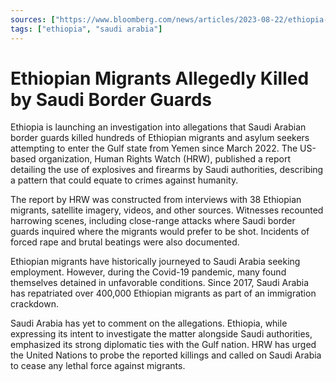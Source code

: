 ```yaml
---
sources: ["https://www.bloomberg.com/news/articles/2023-08-22/ethiopia-investigates-report-of-killings-by-saudi-border-guards#xj4y7vzkg", "https://www.cbsnews.com/news/saudi-arabia-ethiopia-border-guards-killed-hundreds-migrants/"]
tags: ["ethiopia", "saudi arabia"]
---
```

# Ethiopian Migrants Allegedly Killed by Saudi Border Guards

Ethiopia is launching an investigation into allegations that Saudi Arabian border guards killed hundreds of Ethiopian migrants and asylum seekers attempting to enter the Gulf state from Yemen since March 2022. The US-based organization, Human Rights Watch (HRW), published a report detailing the use of explosives and firearms by Saudi authorities, describing a pattern that could equate to crimes against humanity.

The report by HRW was constructed from interviews with 38 Ethiopian migrants, satellite imagery, videos, and other sources. Witnesses recounted harrowing scenes, including close-range attacks where Saudi border guards inquired where the migrants would prefer to be shot. Incidents of forced rape and brutal beatings were also documented.

Ethiopian migrants have historically journeyed to Saudi Arabia seeking employment. However, during the Covid-19 pandemic, many found themselves detained in unfavorable conditions. Since 2017, Saudi Arabia has repatriated over 400,000 Ethiopian migrants as part of an immigration crackdown.

Saudi Arabia has yet to comment on the allegations. Ethiopia, while expressing its intent to investigate the matter alongside Saudi authorities, emphasized its strong diplomatic ties with the Gulf nation. HRW has urged the United Nations to probe the reported killings and called on Saudi Arabia to cease any lethal force against migrants.